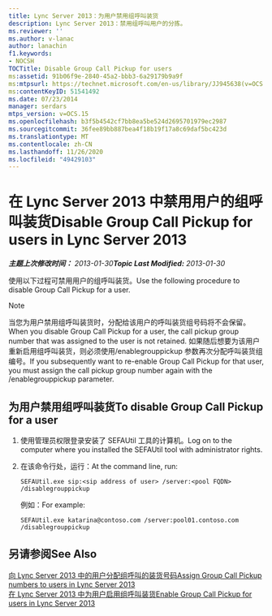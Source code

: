 ```yaml
---
title: Lync Server 2013：为用户禁用组呼叫装货
description: Lync Server 2013：禁用组呼叫用户的分拣。
ms.reviewer: ''
ms.author: v-lanac
author: lanachin
f1.keywords:
- NOCSH
TOCTitle: Disable Group Call Pickup for users
ms:assetid: 91b06f9e-2840-45a2-bbb3-6a29179b9a9f
ms:mtpsurl: https://technet.microsoft.com/en-us/library/JJ945638(v=OCS.15)
ms:contentKeyID: 51541492
ms.date: 07/23/2014
manager: serdars
mtps_version: v=OCS.15
ms.openlocfilehash: b3f5b4542cf7bb8ea5be524d2695701979ec2987
ms.sourcegitcommit: 36fee89bb887bea4f18b19f17a8c69daf5bc423d
ms.translationtype: MT
ms.contentlocale: zh-CN
ms.lasthandoff: 11/26/2020
ms.locfileid: "49429103"
---
```

# <a name="disable-group-call-pickup-for-users-in-lync-server-2013"></a><span data-ttu-id="8439c-103">在 Lync Server 2013 中禁用用户的组呼叫装货</span><span class="sxs-lookup"><span data-stu-id="8439c-103">Disable Group Call Pickup for users in Lync Server 2013</span></span>

<div data-xmlns="http://www.w3.org/1999/xhtml">

<div class="topic" data-xmlns="http://www.w3.org/1999/xhtml" data-msxsl="urn:schemas-microsoft-com:xslt" data-cs="https://msdn.microsoft.com/">

<div data-asp="https://msdn2.microsoft.com/asp">



</div>

<div id="mainSection">

<div id="mainBody"><span data-ttu-id="8439c-104">

<span> </span></span><span class="sxs-lookup"><span data-stu-id="8439c-104">

<span> </span></span></span>

<span data-ttu-id="8439c-105">_**主题上次修改时间：** 2013-01-30_</span><span class="sxs-lookup"><span data-stu-id="8439c-105">_**Topic Last Modified:** 2013-01-30_</span></span>

<span data-ttu-id="8439c-106">使用以下过程可禁用用户的组呼叫装货。</span><span class="sxs-lookup"><span data-stu-id="8439c-106">Use the following procedure to disable Group Call Pickup for a user.</span></span>

<div>


> [!NOTE]  
> <span data-ttu-id="8439c-107">当您为用户禁用组呼叫装货时，分配给该用户的呼叫装货组号码将不会保留。</span><span class="sxs-lookup"><span data-stu-id="8439c-107">When you disable Group Call Pickup for a user, the call pickup group number that was assigned to the user is not retained.</span></span> <span data-ttu-id="8439c-108">如果随后想要为该用户重新启用组呼叫装货，则必须使用/enablegrouppickup 参数再次分配呼叫装货组编号。</span><span class="sxs-lookup"><span data-stu-id="8439c-108">If you subsequently want to re-enable Group Call Pickup for that user, you must assign the call pickup group number again with the /enablegrouppickup parameter.</span></span>



</div>

<div>

## <a name="to-disable-group-call-pickup-for-a-user"></a><span data-ttu-id="8439c-109">为用户禁用组呼叫装货</span><span class="sxs-lookup"><span data-stu-id="8439c-109">To disable Group Call Pickup for a user</span></span>

1.  <span data-ttu-id="8439c-110">使用管理员权限登录安装了 SEFAUtil 工具的计算机。</span><span class="sxs-lookup"><span data-stu-id="8439c-110">Log on to the computer where you installed the SEFAUtil tool with administrator rights.</span></span>

2.  <span data-ttu-id="8439c-111">在该命令行处，运行：</span><span class="sxs-lookup"><span data-stu-id="8439c-111">At the command line, run:</span></span>
    
        SEFAUtil.exe sip:<sip address of user> /server:<pool FQDN> /disablegrouppickup
    
    <span data-ttu-id="8439c-112">例如：</span><span class="sxs-lookup"><span data-stu-id="8439c-112">For example:</span></span>
    
        SEFAUtil.exe katarina@contoso.com /server:pool01.contoso.com /disablegrouppickup

</div>

<div>

## <a name="see-also"></a><span data-ttu-id="8439c-113">另请参阅</span><span class="sxs-lookup"><span data-stu-id="8439c-113">See Also</span></span>


[<span data-ttu-id="8439c-114">向 Lync Server 2013 中的用户分配组呼叫的装货号码</span><span class="sxs-lookup"><span data-stu-id="8439c-114">Assign Group Call Pickup numbers to users in Lync Server 2013</span></span>](lync-server-2013-assign-group-call-pickup-numbers-to-users.md)  
[<span data-ttu-id="8439c-115">在 Lync Server 2013 中为用户启用组呼叫装货</span><span class="sxs-lookup"><span data-stu-id="8439c-115">Enable Group Call Pickup for users in Lync Server 2013</span></span>](lync-server-2013-enable-group-call-pickup-for-users.md)  
  

<span data-ttu-id="8439c-116"></div>

</div>

<span> </span>

</div>

</div>

</span><span class="sxs-lookup"><span data-stu-id="8439c-116"></div>

</div>

<span> </span>

</div>

</div>

</span></span></div>


